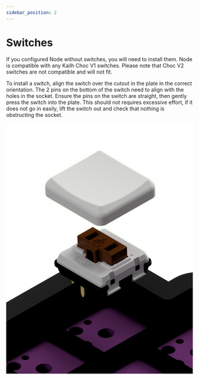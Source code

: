 ```yaml
---
sidebar_position: 2
---
```


# Switches
If you configured Node without switches, you will need to install them. Node is compatible with any Kailh Choc V1 switches. Please note that Choc V2 switches are not compatible and will not fit.

To install a switch, align the switch over the cutout in the plate in the correct orientation. The 2 pins on the bottom of the switch need to align with the holes in the socket. Ensure the pins on the switch are straight, then gently press the switch into the plate. This should not requires excessive effort, if it does not go in easily, lift the switch out and check that nothing is obstructing the socket.

<img src="/img/node_keycap_switch_visual.png" alt="Picture of Inserting Switches" class="img-max-height" />


